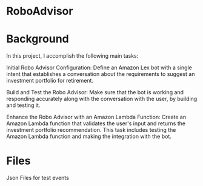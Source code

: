 # RoboAdvisor

# Background
In this project, I accomplish the following main tasks:

Initial Robo Advisor Configuration: Define an Amazon Lex bot with a single intent that establishes a conversation about the requirements to suggest an investment portfolio for retirement.

Build and Test the Robo Advisor: Make sure that the bot is working and responding accurately along with the conversation with the user, by building and testing it.

Enhance the Robo Advisor with an Amazon Lambda Function: Create an Amazon Lambda function that validates the user's input and returns the investment portfolio recommendation. This task includes testing the Amazon Lambda function and making the integration with the bot.

# Files
Json Files for test events
